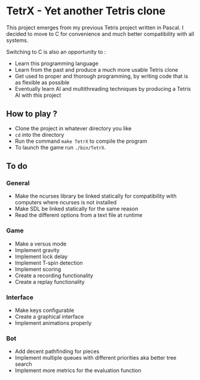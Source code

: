 # TetrX - Yet another Tetris clone

This project emerges from my previous Tetris project written in Pascal. I decided to move to C for convenience and much better compatibility with all systems.

Switching to C is also an opportunity to :
- Learn this programming language
- Learn from the past and produce a much more usable Tetris clone
- Get used to proper and thorough programming, by writing code that is as flexible as possible
- Eventually learn AI and multithreading techniques by producing a Tetris AI with this project

## How to play ?

- Clone the project in whatever directory you like
- `cd` into the directory
- Run the command `make TetrX` to compile the program
- To launch the game run `./bin/TetrX`.

## To do
### General
- Make the ncurses library be linked statically for compatibility with computers where ncurses is not installed
- Make SDL be linked statically for the same reason
- Read the different options from a text file at runtime
### Game
- Make a versus mode
- Implement gravity
- Implement lock delay
- Implement T-spin detection
- Implement scoring
- Create a recording functionality
- Create a replay functionality
### Interface
- Make keys configurable
- Create a graphical interface
- Implement animations properly
### Bot
- Add decent pathfinding for pieces
- Implement multiple queues with different priorities aka better tree search
- Implement more metrics for the evaluation function
